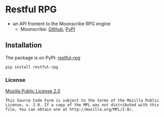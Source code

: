# Restful RPG

- an API frontent to the Moonscribe RPG engine
    - Moonscribe: [GitHub](https://github.com/sunarch/moonscribe), [PyPI](https://pypi.org/project/moonscribe/)
    
## Installation

The package is on PyPI: [restful-rpg](https://pypi.org/project/restful-rpg/)

```
pip install restful-rpg
```

### License

[Mozilla Public License 2.0](https://www.mozilla.org/en-US/MPL/2.0/)

```
This Source Code Form is subject to the terms of the Mozilla Public
License, v. 2.0. If a copy of the MPL was not distributed with this
file, You can obtain one at http://mozilla.org/MPL/2.0/.
```
